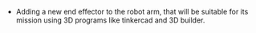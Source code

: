 - Adding a new end effector to the robot arm, that will be suitable for its mission using 3D programs like tinkercad and 3D builder.
